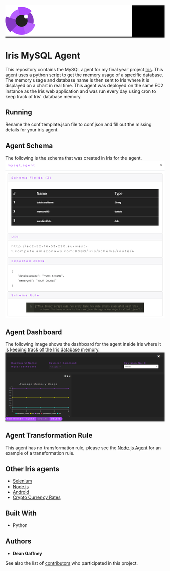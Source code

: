 <div style="background-image:url(./images/iris_jumbo_bg.png); background-color:black;">
    <div style="position: relative; left: 0; top: 0;">
        <img src="./images/iris_logo_colour.png" style="position: relative; top: 0; left: 0;"/>
    </div>
</div>

# Iris MySQL Agent

This repository contains the MySQL agent for my final year project [Iris](https://github.com/DeanGaffney/iris). This agent uses a python script to get the memory usage of a specific database. The memory usage and database name is then sent to Iris where it is displayed on a chart in real time. This agent was deployed on the same EC2 instance as the Iris web application and was run every day using cron to keep track of Iris' database memory.

## Running
Rename the conf.template.json file to conf.json and fill out the missing details for your iris agent.

## Agent Schema
The following is the schema that was created in Iris for the agent.
![Iris UI Schema](./images/iris-mysql-schema.PNG)

## Agent Dashboard
The following image shows the dashboard for the agent inside Iris where it is keeping track of the Iris database memory.
![Iris Dashboard](./images/iris-mysql-dashboard.PNG)

## Agent Transformation Rule
This agent has no transformation rule, please see the [Node.js Agent](https://github.com/DeanGaffney/iris-node) for an example of a transformation rule.

## Other Iris agents
* [Selenium](https://github.com/DeanGaffney/iris-selenium)
* [Node.js](https://github.com/DeanGaffney/iris-node)
* [Android](https://github.com/DeanGaffney/iris-android)
* [Crypto Currency Rates](https://github.com/DeanGaffney/iris-crypto-rates)

## Built With

- Python

## Authors

* **Dean Gaffney**

See also the list of [contributors](https://github.com/DeanGaffney/iris-mysql/graphs/contributors) who participated in this project.